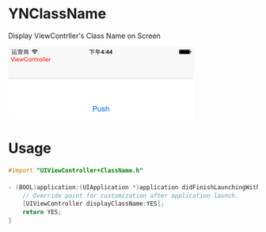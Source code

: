# YNClassName
Display ViewContrller's Class Name on Screen

![image](./Screenshot.png) 

# Usage
```objective-c
#import "UIViewController+ClassName.h"

- (BOOL)application:(UIApplication *)application didFinishLaunchingWithOptions:(NSDictionary *)launchOptions {
    // Override point for customization after application launch.
    [UIViewController displayClassName:YES];
    return YES;
}
```
